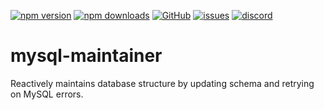 [![npm version](https://img.shields.io/npm/v/@itrocks/mysql-maintainer?logo=npm)](https://www.npmjs.org/package/@itrocks/mysql-maintainer)
[![npm downloads](https://img.shields.io/npm/dm/@itrocks/mysql-maintainer)](https://www.npmjs.org/package/@itrocks/mysql-maintainer)
[![GitHub](https://img.shields.io/github/last-commit/itrocks-ts/mysql-maintainer?color=2dba4e&label=commit&logo=github)](https://github.com/itrocks-ts/mysql-maintainer)
[![issues](https://img.shields.io/github/issues/itrocks-ts/mysql-maintainer)](https://github.com/itrocks-ts/mysql-maintainer/issues)
[![discord](https://img.shields.io/discord/1314141024020467782?color=7289da&label=discord&logo=discord&logoColor=white)](https://25.re/ditr)

# mysql-maintainer

Reactively maintains database structure by updating schema and retrying on MySQL errors.
